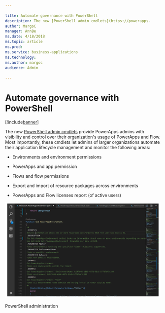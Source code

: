 ```yaml
---

title: Automate governance with PowerShell
description: The new [PowerShell admin cmdlets](https://powerapps.
author: MargoC
manager: AnnBe
ms.date: 4/18/2018
ms.topic: article
ms.prod: 
ms.service: business-applications
ms.technology: 
ms.author: margoc
audience: Admin

---
```

#  Automate governance with PowerShell




[!include[banner](../../../includes/banner.md)]

The new [PowerShell admin cmdlets](https://powerapps.microsoft.com/blog/)
provide PowerApps admins with visibility and control over their organization's
usage of PowerApps and Flow. Most importantly, these cmdlets let admins of
larger organizations automate their application lifecycle management and monitor
the following areas:

-   Environments and environment permissions

-   PowerApps and app permission

-   Flows and flow permissions

-   Export and import of resource packages across environments

-   PowerApps and Flow licenses report (of active users)

![A screenshot of PowerShell administration](media/automate-governance-powershell-1.png "A screenshot of PowerShell administration")
<!-- Picture 12 -->


PowerShell administration


